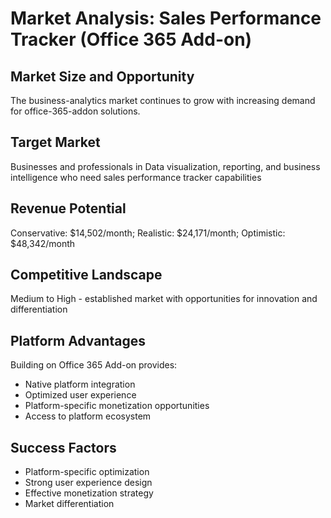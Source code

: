 # Market Analysis: Sales Performance Tracker (Office 365 Add-on)

## Market Size and Opportunity
The business-analytics market continues to grow with increasing demand for office-365-addon solutions.

## Target Market
Businesses and professionals in Data visualization, reporting, and business intelligence who need sales performance tracker capabilities

## Revenue Potential
Conservative: $14,502/month; Realistic: $24,171/month; Optimistic: $48,342/month

## Competitive Landscape
Medium to High - established market with opportunities for innovation and differentiation

## Platform Advantages
Building on Office 365 Add-on provides:
- Native platform integration
- Optimized user experience
- Platform-specific monetization opportunities
- Access to platform ecosystem

## Success Factors
- Platform-specific optimization
- Strong user experience design
- Effective monetization strategy
- Market differentiation
